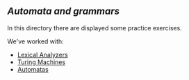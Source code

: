 ## ***Automata and grammars***

In this directory there are displayed some practice exercises.

We've worked with:
- [Lexical Analyzers](https://github.com/estebanarivasv/automata-and-grammars/tree/master/lexical-analizer)
- [Turing Machines](https://github.com/estebanarivasv/automata-and-grammars/tree/master/turing-machines)
- [Automatas](https://github.com/estebanarivasv/automata-and-grammars/tree/master/automatas)
